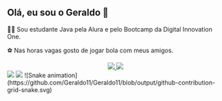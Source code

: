 ## Olá, eu sou o  Geraldo 🚀


👨‍🎓 Sou estudante Java pela Alura e pelo Bootcamp da Digital Innovation One.

⚽ Nas horas vagas gosto de jogar bola com meus amigos.


<div align="center">
	 <a href="https://github.com/Geraldo11">
<img height="180em" src="https://github-readme-stats.vercel.app/api?username=Geraldo11&show_icons=true&theme=dark&include_all_commits=true&count_private=true"/>	
  <img height="180em" src="https://github-readme-stats.vercel.app/api/top-langs/?username=Geraldo11&layout=compact&langs_count=7&theme=dark"/>
	  </div>
	<a href="https://www.linkedin.com/in/geraldo-batista-8ba193167" target="_blank"><img src="https://img.shields.io/badge/-LinkedIn-%230077B5?style=for-the-badge&logo=linkedin&logoColor=white" target="_blank"></a>
	<a href = "mailto:Geraldobatista322@gmail.com"><img src="https://img.shields.io/badge/-Gmail-%23333?style=for-the-badge&logo=gmail&logoColor=white" target="_blank"></a>
</a>
	   ![Snake animation](https://github.com/Geraldo11/Geraldo11/blob/output/github-contribution-grid-snake.svg)

